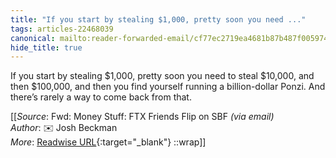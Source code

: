 ```yaml
---
title: "If you start by stealing $1,000, pretty soon you need ..."
tags: articles-22468039
canonical: mailto:reader-forwarded-email/cf77ec2719ea4681b87b487f00597453
hide_title: true
---
```


If you start by stealing $1,000, pretty soon you need to steal $10,000, and then $100,000, and then you find yourself running a billion-dollar Ponzi. And there’s rarely a way to come back from that.


[[_Source_: Fwd: Money Stuff: FTX Friends Flip on SBF _(via email)_<br>
_Author_: ✉️ Josh Beckman<br>
_More_: [Readwise URL](https://readwise.io/open/442185275){:target="_blank"}
::wrap]]